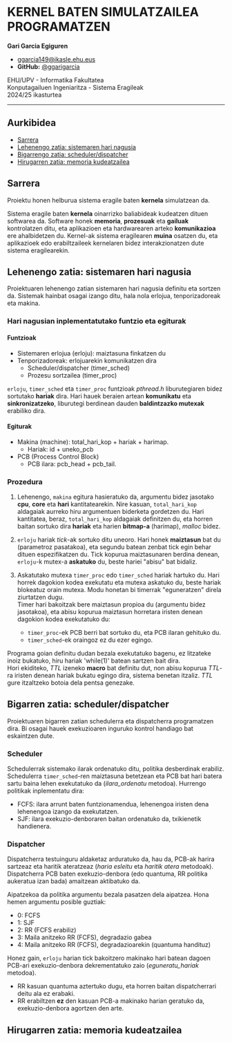 # KERNEL BATEN SIMULATZAILEA PROGRAMATZEN

**Gari Garcia Egiguren**  

- [ggarcia149@ikasle.ehu.eus](mailto:ggarcia149@ikasle.ehu.eus)  
- **GitHub:** [@ggarigarcia](https://github.com/ggarigarcia)  

EHU/UPV - Informatika Fakultatea  
Konputagailuen Ingeniaritza - Sistema Eragileak  
2024/25 ikasturtea  

***

## Aurkibidea

- [Sarrera](#sarrera)
- [Lehenengo zatia: sistemaren hari nagusia](#lehenengo-zatia-sistemaren-hari-nagusia)
- [Bigarrengo zatia: scheduler/dispatcher](#bigarren-zatia-schedulerdispatcher)
- [Hirugarren zatia: memoria kudeatzailea](#hirugarren-zatia-memoria-kudeatzailea)

## Sarrera

Proiektu honen helburua sistema eragile baten **kernela** simulatzean da.

Sistema eragile baten **kernela** oinarrizko baliabideak kudeatzen dituen softwarea da. Software honek **memoria**, **prozesuak** eta **gailuak** kontrolatzen ditu, eta aplikazioen eta hardwarearen arteko **komunikazioa** ere ahalbidetzen du. Kernel-ak sistema eragilearen **muina** osatzen du, eta aplikazioek edo erabiltzaileek kernelaren bidez interakzionatzen dute sistema eragilearekin.

## Lehenengo zatia: sistemaren hari nagusia

Proiektuaren lehenengo zatian sistemaren hari nagusia definitu eta sortzen da. Sistemak hainbat osagai izango ditu, hala nola erlojua, tenporizadoreak eta makina.  

### Hari nagusian inplementatutako funtzio eta egiturak

#### Funtzioak

- Sistemaren erlojua (erloju): maiztasuna finkatzen du
- Tenporizadoreak: erlojuarekin komunikatzen dira
  - Scheduler/dispatcher (timer_sched)
  - Prozesu sortzailea (timer_proc)

``erloju``, ``timer_sched`` eta ``timer_proc`` funtzioak *pthread.h* liburutegiaren bidez sortutako **hariak** dira. Hari hauek beraien artean **komunikatu** eta **sinkronizatzeko**, liburutegi berdinean dauden **baldintzazko mutexak** erabiliko dira.

#### Egiturak

- Makina (machine): total_hari_kop + hariak + harimap.
  - Hariak: id + uneko_pcb
- PCB (Process Control Block)
  - PCB ilara: pcb_head + pcb_tail.

### Prozedura

1. Lehenengo, ``makina`` egitura hasieratuko da, argumentu bidez jasotako **cpu**, **core** eta **hari** kantitatearekin. Nire kasuan, ``total_hari_kop`` aldagaiak aurreko hiru argumentuen biderketa gordetzen du. Hari kantitatea, beraz, ``total_hari_kop`` aldagaiak definitzen du, eta horren baitan sortuko dira **hariak** eta harien **bitmap-a** (harimap), *malloc* bidez.

2. ``erloju`` hariak *tick*-ak sortuko ditu uneoro. Hari honek **maiztasun** bat du (parametroz pasatakoa), eta segundu batean zenbat tick egin behar dituen espezifikatzen du. Tick kopurua maiztasunaren berdina denean, ``erloju``-k mutex-a **askatuko** du, beste hariei "abisu" bat bidaliz.  

3. Askatutako mutexa ``timer_proc`` edo ``timer_sched`` hariak hartuko du. Hari horrek dagokion kodea exekutatu eta mutexa askatuko du, beste hariak blokeatuz orain mutexa. Modu honetan bi timerrak "eguneratzen" direla ziurtatzen dugu.  
Timer hari bakoitzak bere maiztasun propioa du (argumentu bidez jasotakoa), eta abisu kopurua maiztasun horretara iristen denean dagokion kodea exekutatuko du:
   - ``timer_proc``-ek PCB berri bat sortuko du, eta PCB ilaran gehituko du.
   - ``timer_sched``-ek oraingoz ez du ezer egingo.  

Programa goian definitu dudan bezala exekutatuko bagenu, ez litzateke inoiz bukatuko, hiru hariak 'while(1)' batean sartzen bait dira.  
Hori ekiditeko, *TTL* izeneko **macro**  bat definitu dut, non abisu kopurua *TTL*-ra iristen denean hariak bukatu egingo dira, sistema benetan itzaliz. *TTL* gure itzaltzeko botoia dela pentsa genezake.  

## Bigarren zatia: scheduler/dispatcher

Proiektuaren bigarren zatian schedulerra eta dispatcherra programatzen dira. Bi osagai hauek exekuzioaren inguruko kontrol handiago bat eskaintzen dute.  

### Scheduler

Schedulerrak sistemako ilarak ordenatuko ditu, politika desberdinak erabiliz. Schedulerra ``timer_sched``-ren maiztasuna betetzean eta PCB bat hari batera sartu baina lehen exekutatuko da (*ilara_ordenatu* metodoa). Hurrengo politikak inplementatu dira:

- FCFS: ilara arrunt baten funtzionamendua, lehenengoa iristen dena lehenengoa izango da exekutatzen.
- SJF: ilara exekuzio-denboraren baitan ordenatuko da, txikienetik handienera.

### Dispatcher

Dispatcherra testuinguru aldaketaz arduratuko da, hau da, PCB-ak harira sartzeaz  eta haritik ateratzeaz (*haria esleitu* eta *haritik atera* metodoak).
Dispatcherra PCB baten exekuzio-denbora (edo quantuma, RR politika aukeratua izan bada) amaitzean  aktibatuko da.

Aipatzekoa da politika argumentu bezala pasatzen dela aipatzea. Hona hemen argumentu posible guztiak:

- 0: FCFS
- 1: SJF
- 2: RR (FCFS erabiliz)
- 3: Maila anitzeko RR (FCFS), degradazio gabea
- 4: Maila anitzeko RR (FCFS), degradazioarekin (quantuma handituz)

Honez gain, ``erloju`` harian tick bakoitzero makinako hari batean dagoen PCB-ari exekuzio-denbora dekrementatuko zaio (*eguneratu_hariak* metodoa).

- RR kasuan quantuma aztertuko dugu, eta horren baitan dispatcherrari deitu ala ez erabaki.
- RR erabiltzen **ez** den kasuan PCB-a makinako harian geratuko da, exekuzio-denbora agortzen den arte.

## Hirugarren zatia: memoria kudeatzailea
